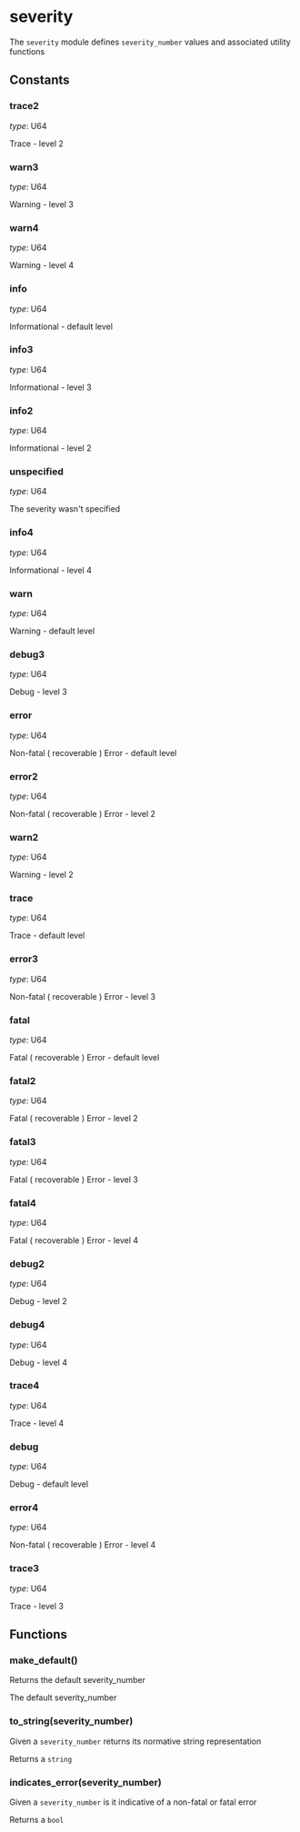 
# severity

 The `severity` module defines `severity_number` values
 and associated utility functions

## Constants

### trace2

*type*: U64

Trace - level 2

### warn3

*type*: U64

Warning - level 3

### warn4

*type*: U64

Warning - level 4

### info

*type*: U64

Informational - default level

### info3

*type*: U64

Informational - level 3

### info2

*type*: U64

Informational - level 2

### unspecified

*type*: U64

The severity wasn't specified

### info4

*type*: U64

Informational - level 4

### warn

*type*: U64

Warning - default level

### debug3

*type*: U64

Debug - level 3

### error

*type*: U64

Non-fatal ( recoverable ) Error - default level

### error2

*type*: U64

Non-fatal ( recoverable ) Error - level 2

### warn2

*type*: U64

Warning - level 2

### trace

*type*: U64

Trace - default level

### error3

*type*: U64

Non-fatal ( recoverable ) Error - level 3

### fatal

*type*: U64

Fatal ( recoverable ) Error - default level

### fatal2

*type*: U64

Fatal ( recoverable ) Error - level 2

### fatal3

*type*: U64

Fatal ( recoverable ) Error - level 3

### fatal4

*type*: U64

Fatal ( recoverable ) Error - level 4

### debug2

*type*: U64

Debug - level 2

### debug4

*type*: U64

Debug - level 4

### trace4

*type*: U64

Trace - level 4

### debug

*type*: U64

Debug - default level

### error4

*type*: U64

Non-fatal ( recoverable ) Error - level 4

### trace3

*type*: U64

Trace - level 3
## Functions

### make_default()

Returns the default severity_number

The default severity_number

### to_string(severity_number)

Given a `severity_number` returns its normative string representation

Returns a `string`

### indicates_error(severity_number)

Given a `severity_number` is it indicative of a non-fatal or fatal error

Returns a `bool`
